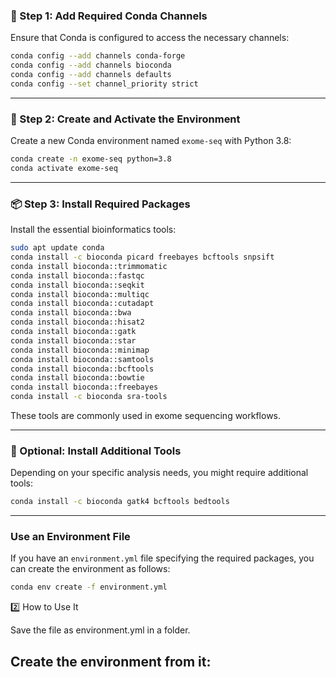 ### 🧪 Step 1: Add Required Conda Channels

Ensure that Conda is configured to access the necessary channels:

```bash
conda config --add channels conda-forge
conda config --add channels bioconda
conda config --add channels defaults
conda config --set channel_priority strict
```

---

### 🧬 Step 2: Create and Activate the Environment

Create a new Conda environment named `exome-seq` with Python 3.8:

```bash
conda create -n exome-seq python=3.8
conda activate exome-seq
```

---

### 📦 Step 3: Install Required Packages

Install the essential bioinformatics tools:

```bash
sudo apt update conda
conda install -c bioconda picard freebayes bcftools snpsift
conda install bioconda::trimmomatic
conda install bioconda::fastqc
conda install bioconda::seqkit
conda install bioconda::multiqc
conda install bioconda::cutadapt
conda install bioconda::bwa
conda install bioconda::hisat2
conda install bioconda::gatk
conda install bioconda::star
conda install bioconda::minimap
conda install bioconda::samtools
conda install bioconda::bcftools
conda install bioconda::bowtie
conda install bioconda::freebayes
conda install -c bioconda sra-tools

```

These tools are commonly used in exome sequencing workflows.

---

### 🧰 Optional: Install Additional Tools

Depending on your specific analysis needs, you might require additional tools:

```bash
conda install -c bioconda gatk4 bcftools bedtools
```

---

### Use an Environment File

If you have an `environment.yml` file specifying the required packages, you can create the environment as follows:

```bash
conda env create -f environment.yml
```

2️⃣ How to Use It

Save the file as environment.yml in a folder.

Create the environment from it:
---
